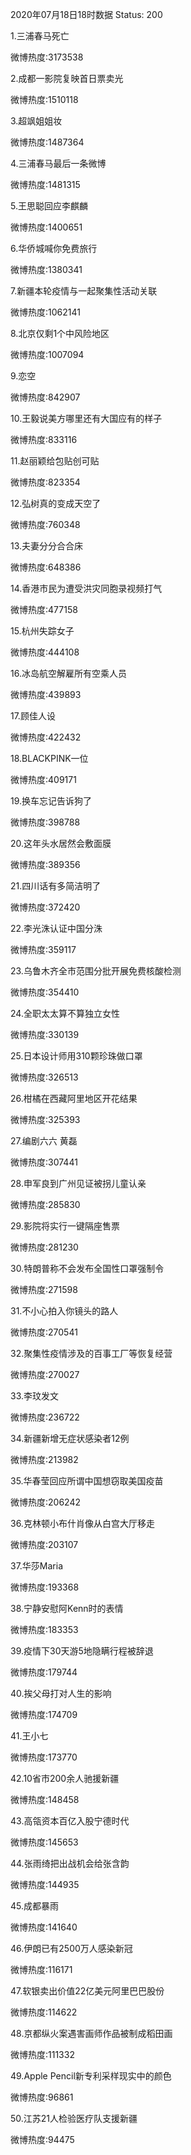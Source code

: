 2020年07月18日18时数据
Status: 200

1.三浦春马死亡

微博热度:3173538

2.成都一影院复映首日票卖光

微博热度:1510118

3.超飒姐姐妆

微博热度:1487364

4.三浦春马最后一条微博

微博热度:1481315

5.王思聪回应李麒麟

微博热度:1400651

6.华侨城喊你免费旅行

微博热度:1380341

7.新疆本轮疫情与一起聚集性活动关联

微博热度:1062141

8.北京仅剩1个中风险地区

微博热度:1007094

9.恋空

微博热度:842907

10.王毅说美方哪里还有大国应有的样子

微博热度:833116

11.赵丽颖给包贴创可贴

微博热度:823354

12.弘树真的变成天空了

微博热度:760348

13.夫妻分分合合床

微博热度:648386

14.香港市民为遭受洪灾同胞录视频打气

微博热度:477158

15.杭州失踪女子

微博热度:444108

16.冰岛航空解雇所有空乘人员

微博热度:439893

17.顾佳人设

微博热度:422432

18.BLACKPINK一位

微博热度:409171

19.换车忘记告诉狗了

微博热度:398788

20.这年头水居然会敷面膜

微博热度:389356

21.四川话有多简洁明了

微博热度:372420

22.李光洙认证中国分洙

微博热度:359117

23.乌鲁木齐全市范围分批开展免费核酸检测

微博热度:354410

24.全职太太算不算独立女性

微博热度:330139

25.日本设计师用310颗珍珠做口罩

微博热度:326513

26.柑橘在西藏阿里地区开花结果

微博热度:325393

27.编剧六六 黄磊

微博热度:307441

28.申军良到广州见证被拐儿童认亲

微博热度:285830

29.影院将实行一键隔座售票

微博热度:281230

30.特朗普称不会发布全国性口罩强制令

微博热度:271598

31.不小心拍入你镜头的路人

微博热度:270541

32.聚集性疫情涉及的百事工厂等恢复经营

微博热度:270027

33.李玟发文

微博热度:236722

34.新疆新增无症状感染者12例

微博热度:213982

35.华春莹回应所谓中国想窃取美国疫苗

微博热度:206242

36.克林顿小布什肖像从白宫大厅移走

微博热度:203107

37.华莎Maria

微博热度:193368

38.宁静安慰阿Kenn时的表情

微博热度:183353

39.疫情下30天游5地隐瞒行程被辞退

微博热度:179744

40.挨父母打对人生的影响

微博热度:174709

41.王小七

微博热度:173770

42.10省市200余人驰援新疆

微博热度:148458

43.高瓴资本百亿入股宁德时代

微博热度:145653

44.张雨绮把出战机会给张含韵

微博热度:144935

45.成都暴雨

微博热度:141640

46.伊朗已有2500万人感染新冠

微博热度:116171

47.软银卖出价值22亿美元阿里巴巴股份

微博热度:114622

48.京都纵火案遇害画师作品被制成稻田画

微博热度:111332

49.Apple Pencil新专利采样现实中的颜色

微博热度:96861

50.江苏21人检验医疗队支援新疆

微博热度:94475

